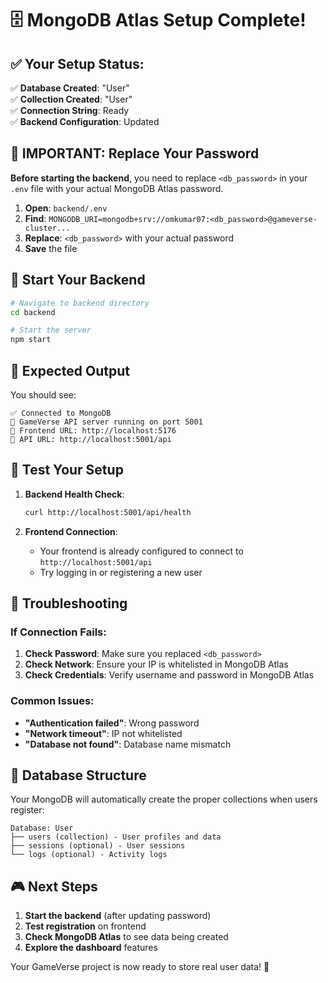 # 🗄️ MongoDB Atlas Setup Complete!

## ✅ **Your Setup Status:**

✅ **Database Created**: "User"  
✅ **Collection Created**: "User"  
✅ **Connection String**: Ready  
✅ **Backend Configuration**: Updated

## 🔑 **IMPORTANT: Replace Your Password**

**Before starting the backend**, you need to replace `<db_password>` in your `.env` file with your actual MongoDB Atlas password.

1. **Open**: `backend/.env`
2. **Find**: `MONGODB_URI=mongodb+srv://omkumar07:<db_password>@gameverse-cluster...`
3. **Replace**: `<db_password>` with your actual password
4. **Save** the file

## 🚀 **Start Your Backend**

```bash
# Navigate to backend directory
cd backend

# Start the server
npm start
```

## 🎯 **Expected Output**

You should see:

```
✅ Connected to MongoDB
🚀 GameVerse API server running on port 5001
📱 Frontend URL: http://localhost:5176
🔗 API URL: http://localhost:5001/api
```

## 🔧 **Test Your Setup**

1. **Backend Health Check**:

   ```bash
   curl http://localhost:5001/api/health
   ```

2. **Frontend Connection**:
   - Your frontend is already configured to connect to `http://localhost:5001/api`
   - Try logging in or registering a new user

## 🚨 **Troubleshooting**

### **If Connection Fails**:

1. **Check Password**: Make sure you replaced `<db_password>`
2. **Check Network**: Ensure your IP is whitelisted in MongoDB Atlas
3. **Check Credentials**: Verify username and password in MongoDB Atlas

### **Common Issues**:

- **"Authentication failed"**: Wrong password
- **"Network timeout"**: IP not whitelisted
- **"Database not found"**: Database name mismatch

## 📝 **Database Structure**

Your MongoDB will automatically create the proper collections when users register:

```
Database: User
├── users (collection) - User profiles and data
├── sessions (optional) - User sessions
└── logs (optional) - Activity logs
```

## 🎮 **Next Steps**

1. **Start the backend** (after updating password)
2. **Test registration** on frontend
3. **Check MongoDB Atlas** to see data being created
4. **Explore the dashboard** features

Your GameVerse project is now ready to store real user data! 🎉
